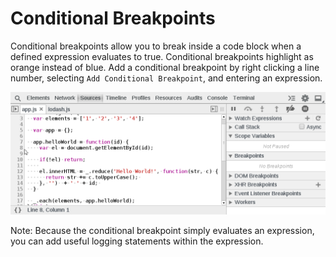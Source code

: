 Conditional Breakpoints
=======================

Conditional breakpoints allow you to break inside a code block when a defined expression evaluates to true. Conditional breakpoints highlight as orange instead of blue. Add a conditional breakpoint by right clicking a line number, selecting `Add Conditional Breakpoint`, and entering an expression.

![Audits](../sources/conditional-breakpoint.gif)

Note: Because the conditional breakpoint simply evaluates an expression, you can add useful logging statements within the expression.

<script src="../sources/conditional-breakpoints.js"></script>